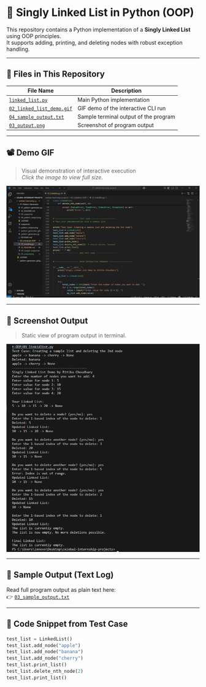 # 🧵 Singly Linked List in Python (OOP)

This repository contains a Python implementation of a **Singly Linked List** using OOP principles.  
It supports adding, printing, and deleting nodes with robust exception handling.

---

## 📂 Files in This Repository

| File Name               | Description                                       |
|------------------------|---------------------------------------------------|
| [`linked_list.py`](linked_list.py)       | Main Python implementation                    |
| [`02_linked_list_demo.gif`](02_linked_list_demo.gif) | GIF demo of the interactive CLI run         |
| [`04_sample_output.txt`](04_sample_output.txt) | Sample terminal output of the program         |
| [`03_output.png`](03_output.png)        | Screenshot of program output                  |

---

## 📽️ Demo GIF

> Visual demonstration of interactive execution  
> _Click the image to view full size._

![Linked List Demo](04_linked_list_demo.gif)

---

## 📸 Screenshot Output

> Static view of program output in terminal.

![Program Output](05_output.png)

---

## 📄 Sample Output (Text Log)

Read full program output as plain text here:  
👉 [`03_sample_output.txt`](03_sample_output.txt)

---

## 🧪 Code Snippet from Test Case

```python
test_list = LinkedList()
test_list.add_node("apple")
test_list.add_node("banana")
test_list.add_node("cherry")
test_list.print_list()
test_list.delete_nth_node(2)
test_list.print_list()
